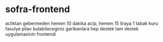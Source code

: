 # sofra-frontend
acliktan gebermeden hemen 10 dakika acip, hemen 15 liraya 1 tabak kuru fasulye pilav bulabileceginiz garibanlara hep destek tam destek uygulamasinin frontendi
